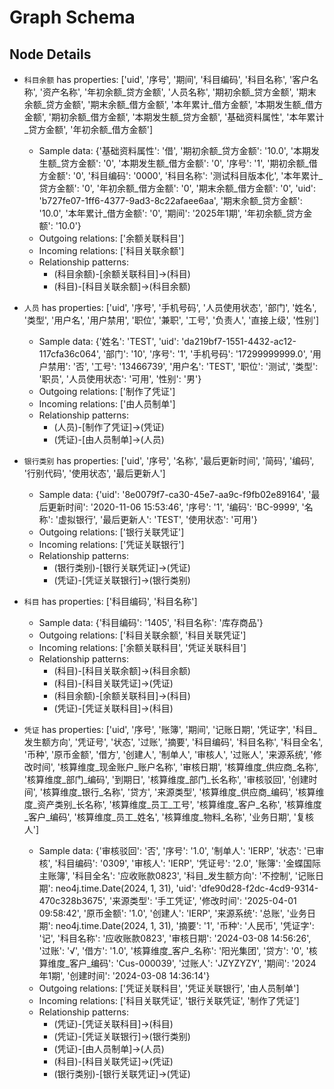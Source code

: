 # Graph Schema
## Node Details
- `科目余额` has properties: ['uid', '序号', '期间', '科目编码', '科目名称', '客户名称', '资产名称', '年初余额_贷方金额', '人员名称', '期初余额_贷方金额', '期末余额_贷方金额', '期末余额_借方金额', '本年累计_借方金额', '本期发生额_借方金额', '期初余额_借方金额', '本期发生额_贷方金额', '基础资料属性', '本年累计_贷方金额', '年初余额_借方金额']
  - Sample data: {'基础资料属性': '借', '期初余额_贷方金额': '10.0', '本期发生额_贷方金额': '0', '本期发生额_借方金额': '0', '序号': '1', '期初余额_借方金额': '0', '科目编码': '0000', '科目名称': '测试科目版本化', '本年累计_贷方金额': '0', '年初余额_借方金额': '0', '期末余额_借方金额': '0', 'uid': 'b727fe07-1ff6-4377-9ad3-8c22afaee6aa', '期末余额_贷方金额': '10.0', '本年累计_借方金额': '0', '期间': '2025年1期', '年初余额_贷方金额': '10.0'}
  - Outgoing relations: ['余额关联科目']
  - Incoming relations: ['科目关联余额']
  - Relationship patterns:
    - (科目余额)-[余额关联科目]->(科目)
    - (科目)-[科目关联余额]->(科目余额)

- `人员` has properties: ['uid', '序号', '手机号码', '人员使用状态', '部门', '姓名', '类型', '用户名', '用户禁用', '职位', '兼职', '工号', '负责人', '直接上级', '性别']
  - Sample data: {'姓名': 'TEST', 'uid': 'da219bf7-1551-4432-ac12-117cfa36c064', '部门': '10', '序号': '1', '手机号码': '17299999999.0', '用户禁用': '否', '工号': '13466739', '用户名': 'TEST', '职位': '测试', '类型': '职员', '人员使用状态': '可用', '性别': '男'}
  - Outgoing relations: ['制作了凭证']
  - Incoming relations: ['由人员制单']
  - Relationship patterns:
    - (人员)-[制作了凭证]->(凭证)
    - (凭证)-[由人员制单]->(人员)

- `银行类别` has properties: ['uid', '序号', '名称', '最后更新时间', '简码', '编码', '行别代码', '使用状态', '最后更新人']
  - Sample data: {'uid': '8e0079f7-ca30-45e7-aa9c-f9fb02e89164', '最后更新时间': '2020-11-06 15:53:46', '序号': '1', '编码': 'BC-9999', '名称': '虚拟银行', '最后更新人': 'TEST', '使用状态': '可用'}
  - Outgoing relations: ['银行关联凭证']
  - Incoming relations: ['凭证关联银行']
  - Relationship patterns:
    - (银行类别)-[银行关联凭证]->(凭证)
    - (凭证)-[凭证关联银行]->(银行类别)

- `科目` has properties: ['科目编码', '科目名称']
  - Sample data: {'科目编码': '1405', '科目名称': '库存商品'}
  - Outgoing relations: ['科目关联余额', '科目关联凭证']
  - Incoming relations: ['余额关联科目', '凭证关联科目']
  - Relationship patterns:
    - (科目)-[科目关联余额]->(科目余额)
    - (科目)-[科目关联凭证]->(凭证)
    - (科目余额)-[余额关联科目]->(科目)
    - (凭证)-[凭证关联科目]->(科目)

- `凭证` has properties: ['uid', '序号', '账簿', '期间', '记账日期', '凭证字', '科目_发生额方向', '凭证号', '状态', '过账', '摘要', '科目编码', '科目名称', '科目全名', '币种', '原币金额', '借方', '创建人', '制单人', '审核人', '过账人', '来源系统', '修改时间', '核算维度_现金账户_账户名称', '审核日期', '核算维度_供应商_名称', '核算维度_部门_编码', '到期日', '核算维度_部门_长名称', '审核驳回', '创建时间', '核算维度_银行_名称', '贷方', '来源类型', '核算维度_供应商_编码', '核算维度_资产类别_长名称', '核算维度_员工_工号', '核算维度_客户_名称', '核算维度_客户_编码', '核算维度_员工_姓名', '核算维度_物料_名称', '业务日期', '复核人']
  - Sample data: {'审核驳回': '否', '序号': '1.0', '制单人': 'IERP', '状态': '已审核', '科目编码': '0309', '审核人': 'IERP', '凭证号': '2.0', '账簿': '金蝶国际主账簿', '科目全名': '应收账款0823', '科目_发生额方向': '不控制', '记账日期': neo4j.time.Date(2024, 1, 31), 'uid': 'dfe90d28-f2dc-4cd9-9314-470c328b3675', '来源类型': '手工凭证', '修改时间': '2025-04-01 09:58:42', '原币金额': '1.0', '创建人': 'IERP', '来源系统': '总账', '业务日期': neo4j.time.Date(2024, 1, 31), '摘要': '1', '币种': '人民币', '凭证字': '记', '科目名称': '应收账款0823', '审核日期': '2024-03-08 14:56:26', '过账': '√', '借方': '1.0', '核算维度_客户_名称': '阳光集团', '贷方': '0', '核算维度_客户_编码': 'Cus-000039', '过账人': 'JZYZYZY', '期间': '2024年1期', '创建时间': '2024-03-08 14:36:14'}
  - Outgoing relations: ['凭证关联科目', '凭证关联银行', '由人员制单']
  - Incoming relations: ['科目关联凭证', '银行关联凭证', '制作了凭证']
  - Relationship patterns:
    - (凭证)-[凭证关联科目]->(科目)
    - (凭证)-[凭证关联银行]->(银行类别)
    - (凭证)-[由人员制单]->(人员)
    - (科目)-[科目关联凭证]->(凭证)
    - (银行类别)-[银行关联凭证]->(凭证)
